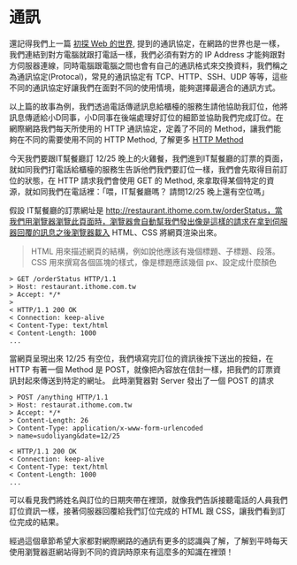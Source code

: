 # 通訊
還記得我們上一篇 [初探 Web 的世界](https://ithelp.ithome.com.tw/articles/10192699), 提到的通訊協定，在網路的世界也是一樣，我們連結到對方電腦就跟打電話一樣，我們必須有對方的 IP Address 才能夠跟對方伺服器連線，同時電腦跟電腦之間也會有自己的通訊格式來交換資料，我們稱之為通訊協定(Protocal)，常見的通訊協定有 TCP、HTTP、SSH、UDP 等等，這些不同的通訊協定好讓我們在面對不同的使用情境，能夠選擇最適合的通訊方式。

以上篇的故事為例，我們透過電話傳遞訊息給櫃檯的服務生請他協助我訂位，他將訊息傳遞給小D同事，小D同事在後端處理好訂位的細節並協助我們完成訂位。在網際網路我們每天所使用的 HTTP 通訊協定，定義了不同的 Method，讓我們能夠在不同的需要使用不同的 HTTP Method, 了解更多 [HTTP Method](https://developer.mozilla.org/en-US/docs/Web/HTTP/Methods)

今天我們要跟IT幫餐廳訂 12/25 晚上的火雞餐，我們進到IT幫餐廳的訂票的頁面，就如同我們打電話給櫃檯的服務生告訴他們我們要訂位一樣，我們會先取得目前訂位的狀態，在 HTTP 請求我們會使用 GET 的 Method, 來拿取得某個特定的資源，就如同我們在電話裡：「喂，IT幫餐廳嗎？ 請問12/25 晚上還有空位嗎」

假設 IT幫餐廳的訂票網址是 http://restaurant.ithome.com.tw/orderStatus，當我們用瀏覽器瀏覽此頁面時，瀏覽器會自動幫我們發出像是這樣的請求在拿到伺服器回覆的訊息之後瀏覽器載入 HTML、CSS 將網頁渲染出來。

> HTML 用來描述網頁的結構，例如說他應該有幾個標題、子標題、段落。
> CSS 用來撰寫各個區塊的樣式，像是標題應該幾個 px、設定成什麼顏色

```
> GET /orderStatus HTTP/1.1
> Host: restaurant.ithome.com.tw
> Accept: */*
>
< HTTP/1.1 200 OK
< Connection: keep-alive
< Content-Type: text/html
< Content-Length: 1000
...
```

當網頁呈現出來 12/25 有空位，我們填寫完訂位的資訊後按下送出的按鈕，在 HTTP 有著一個 Method 是 POST，就像把內容放在信封一樣，把我們的訂票資訊封起來傳送到特定的網址。
此時瀏覽器對 Server 發出了一個 POST 的請求
```
> POST /anything HTTP/1.1
> Host: restaurat.ithome.com.tw
> Accept: */*
> Content-Length: 26
> Content-Type: application/x-www-form-urlencoded
> name=sudoliyang&date=12/25

< HTTP/1.1 200 OK
< Connection: keep-alive
< Content-Type: text/html
< Content-Length: 1000
...
```
可以看見我們將姓名與訂位的日期夾帶在裡頭，就像我們告訴接聽電話的人員我們訂位資訊一樣，接著伺服器回覆給我們訂位完成的 HTML 跟 CSS，讓我們看到訂位完成的結果。

經過這個章節希望大家都對網際網路的通訊有更多的認識與了解，了解到平時每天使用瀏覽器逛網站得到不同的資訊時原來有這麼多的知識在裡頭！
